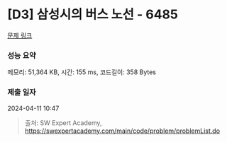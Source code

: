 # [D3] 삼성시의 버스 노선 - 6485 

[문제 링크](https://swexpertacademy.com/main/code/problem/problemDetail.do?contestProbId=AWczm7QaACgDFAWn) 

### 성능 요약

메모리: 51,364 KB, 시간: 155 ms, 코드길이: 358 Bytes

### 제출 일자

2024-04-11 10:47



> 출처: SW Expert Academy, https://swexpertacademy.com/main/code/problem/problemList.do